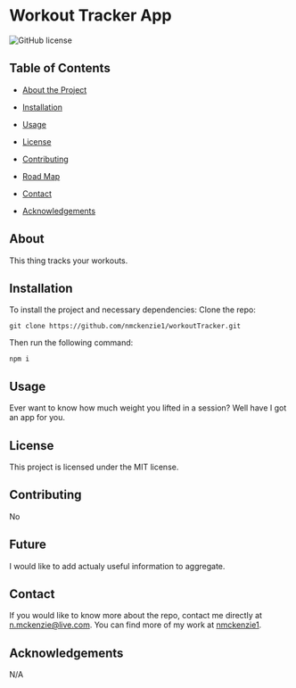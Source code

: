 # Workout Tracker App
  ![GitHub license](https://img.shields.io/badge/license-MIT-blue.svg)
  
  
  ## Table of Contents 
  * [About the Project](#about)
  
  * [Installation](#installation)
  
  * [Usage](#usage)
    
  * [License](#license)

  * [Contributing](#contributing)

  * [Road Map](#future)
  
  * [Contact](#contact)
  
  * [Acknowledgements](#acknowledgements)
  
  ## About
  
  This thing tracks your workouts.
  
  ## Installation
  
  To install the project and necessary dependencies:
  Clone the repo:
  ```
  git clone https://github.com/nmckenzie1/workoutTracker.git
  ```
  Then run the following command:
  ```
  npm i
  ```
  
  ## Usage
  
  Ever want to know how much weight you lifted in a session? Well have I got an app for you.
  
  ## License
  
  This project is licensed under the MIT license.
    
  ## Contributing
  
  No

  ## Future

  I would like to add actualy useful information to aggregate.
  
  ## Contact
  
  If you would like to know more about the repo, contact me directly at n.mckenzie@live.com. You can find more of my work at [nmckenzie1](https://github.com/nmckenzie1/).

  ## Acknowledgements
  N/A
  
  